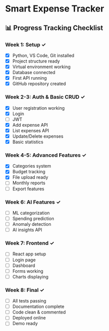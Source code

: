 # Smart Expense Tracker

## 📊 **Progress Tracking Checklist**

### **Week 1: Setup ✓**

- [x] Python, VS Code, Git installed
- [x] Project structure ready
- [x] Virtual environment working
- [x] Database connected
- [x] First API running
- [x] GitHub repository created

### **Week 2-3: Auth & Basic CRUD ✓**

- [x] User registration working
- [x] Login
- [ ] JWT
- [x] Add expense API
- [x] List expenses API
- [x] Update/Delete expenses
- [x] Basic statistics

### **Week 4-5: Advanced Features ✓**

- [x] Categories system
- [x] Budget tracking
- [x] File upload ready
- [ ] Monthly reports
- [ ] Export features

### **Week 6: AI Features ✓**

- [ ] ML categorization
- [ ] Spending prediction
- [ ] Anomaly detection
- [ ] AI insights API

### **Week 7: Frontend ✓**

- [ ] React app setup
- [ ] Login page
- [ ] Dashboard
- [ ] Forms working
- [ ] Charts displaying

### **Week 8: Final ✓**

- [ ] All tests passing
- [ ] Documentation complete
- [ ] Code clean & commented
- [ ] Deployed online
- [ ] Demo ready
